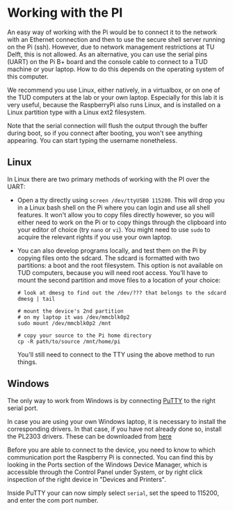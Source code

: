 # Working with the PI

An easy way of working with the Pi would be to connect it to the network with an Ethernet connection and then to use 
the secure shell server running on the Pi (ssh).
However, due to network management restrictions at TU Delft, this is not allowed.
As an alternative, you can use the serial pins (UART) on the Pi B+ board and the console cable to connect to a TUD machine or your laptop.
How to do this depends on the operating system of this computer.

We recommend you use Linux, either natively, in a virtualbox, or on one of the TUD computers at the
lab or your own laptop.
Especially for this lab it is very useful, because the RaspberryPi also runs Linux, and is installed
on a Linux partition type with a Linux ext2 filesystem.

Note that the serial connection will flush the output through the buffer during boot, so if you
connect after booting, you won't see anything appearing.
You can start typing the username nonetheless.

## Linux

In Linux there are two primary methods of working with the PI over the UART:

- Open a tty directly using `screen /dev/ttyUSB0 115200`.
  This will drop you in a Linux bash shell on the Pi where you can login and use all shell features.
  It won't allow you to copy files directly however, so you will either need to work on the Pi or
  to copy things through the clipboard into your editor of choice (try `nano` or `vi`).
  You might need to use `sudo` to acquire the relevant rights if you use your own laptop.

- You can also develop programs locally, and test them on the Pi by copying files onto the sdcard.
  The sdcard is formatted with two partitions: a boot and the root filesystem.
  This option is not available on TUD computers, because you will need root access.
  You'll have to mount the second partition and move files to a location of your choice:

      # look at dmesg to find out the /dev/??? that belongs to the sdcard
      dmesg | tail

      # mount the device's 2nd partition
      # on my laptop it was /dev/mmcblk0p2
      sudo mount /dev/mmcblk0p2 /mnt

      # copy your source to the Pi home directory
      cp -R path/to/source /mnt/home/pi

  You'll still need to connect to the TTY using the above method to run things.

## Windows

The only way to work from Windows is by connecting [PuTTY](http://www.putty.org) to the right serial
port.

In case you are using your own Windows laptop, it is necessary to install the
corresponding drivers. In that case, if you have not already done so, install the PL2303 drivers.
These can be downloaded from [here](http://www.prolific.com.tw/US/ShowProduct.aspx?p_id=225&pcid=41)

Before you are able to connect to the device, you need to know to which communication port the
Raspberry Pi is connected.
You can find this by looking in the Ports section of the Windows Device Manager, which is accessible
through the Control Panel under System, or by right click inspection of the right device in "Devices and
Printers".

Inside PuTTY your can now simply select `serial`, set the speed to 115200, and enter the com port number.
